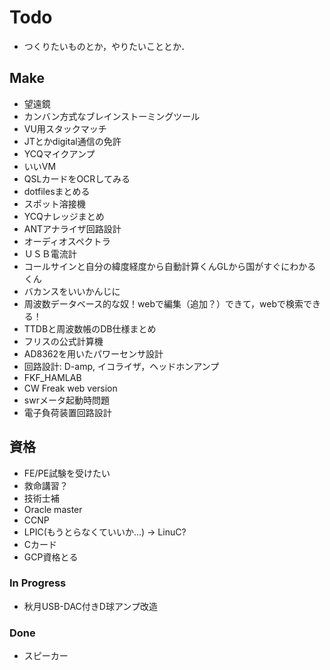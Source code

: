 # Todo
  - つくりたいものとか，やりたいこととか．

## Make
  - 望遠鏡
  - カンバン方式なブレインストーミングツール
  - VU用スタックマッチ
  - JTとかdigital通信の免許
  - YCQマイクアンプ
  - いいVM
  - QSLカードをOCRしてみる
  - dotfilesまとめる
  - スポット溶接機
  - YCQナレッジまとめ
  - ANTアナライザ回路設計
  - オーディオスペクトラ
  - ＵＳＢ電流計
  - コールサインと自分の緯度経度から自動計算くんGLから国がすぐにわかるくん
  - バカンスをいいかんじに
  - 周波数データベース的な奴！webで編集（追加？）できて，webで検索できる！
  - TTDBと周波数帳のDB仕様まとめ
  - フリスの公式計算機
  - AD8362を用いたパワーセンサ設計
  - 回路設計: D-amp, イコライザ，ヘッドホンアンプ
  - FKF_HAMLAB
  - CW Freak web version
  - swrメータ起動時問題
  - 電子負荷装置回路設計

## 資格
  - FE/PE試験を受けたい
  - 救命講習？
  - 技術士補
  - Oracle master
  - CCNP
  - LPIC(もうとらなくていいか...) -> LinuC?
  - Cカード
  - GCP資格とる

### In Progress
  - 秋月USB-DAC付きD球アンプ改造

### Done
  - スピーカー
